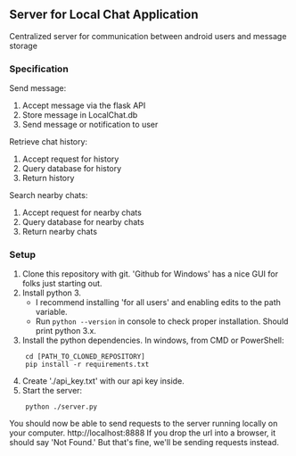 ## Server for Local Chat Application
Centralized server for communication between android users and message storage


### Specification
Send message:
1. Accept message via the flask API
2. Store message in LocalChat.db
3. Send message or notification to user

Retrieve chat history:
1. Accept request for history
2. Query database for history
3. Return history

Search nearby chats:
1. Accept request for nearby chats
2. Query database for nearby chats
3. Return nearby chats

### Setup
1. Clone this repository with git. 'Github for Windows' has a nice GUI for folks just starting out.
2. Install python 3. 
    - I recommend installing 'for all users' and enabling edits to the path variable.
    - Run ```python --version``` in console to check proper installation. Should print python 3.x.
3. Install the python dependencies. In windows, from CMD or PowerShell:
```
    cd [PATH_TO_CLONED_REPOSITORY]
    pip install -r requirements.txt
```
4. Create './api_key.txt' with our api key inside.
5. Start the server:
```
    python ./server.py
```
You should now be able to send requests to the server running locally on your computer.
http://localhost:8888
If you drop the url into a browser, it should say 'Not Found.' But that's fine, we'll be sending requests instead.
